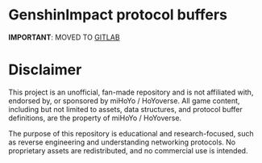 # GenshinImpact protocol buffers
**IMPORTANT**: MOVED TO [GITLAB](https://gitlab.com/kitkat-multiverse/genshin-protocol)
# Disclaimer
This project is an unofficial, fan-made repository and is not affiliated with, endorsed by, or sponsored by miHoYo / HoYoverse.
All game content, including but not limited to assets, data structures, and protocol buffer definitions, are the property of miHoYo / HoYoverse.

The purpose of this repository is educational and research-focused, such as reverse engineering and understanding networking protocols.
No proprietary assets are redistributed, and no commercial use is intended.
